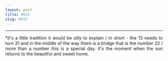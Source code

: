 ```yaml
---
layout: post
title: #032
slug: #032
---
```

---
<p class="description" style="text-align: justify;">
*it's a little tradition it would be silly to explain / in short - the 13 needs to turn 31 and in the middle of the way there is a bridge that is the number 22 / more than a number this is a special day. it's the moment when the sun returns to the beautiful and sweet home.
